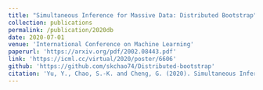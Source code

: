 ```yaml
---
title: "Simultaneous Inference for Massive Data: Distributed Bootstrap"
collection: publications
permalink: /publication/2020db
date: 2020-07-01
venue: 'International Conference on Machine Learning'
paperurl: 'https://arxiv.org/pdf/2002.08443.pdf'
link: 'https://icml.cc/virtual/2020/poster/6606'
github: 'https://github.com/skchao74/Distributed-bootstrap'
citation: 'Yu, Y., Chao, S.-K. and Cheng, G. (2020). Simultaneous Inference for Massive Data: Distributed Bootstrap. ICML 2020 (acceptance rate: 21.8%).'
---
```

